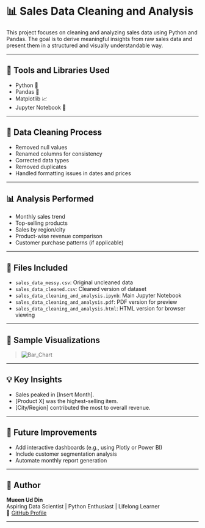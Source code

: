 # 📊 Sales Data Cleaning and Analysis

This project focuses on cleaning and analyzing sales data using Python and Pandas. The goal is to derive meaningful insights from raw sales data and present them in a structured and visually understandable way.

---

## 🧰 Tools and Libraries Used

- Python 🐍
- Pandas 🐼
- Matplotlib 📈
- Jupyter Notebook 📒

---

## 🧹 Data Cleaning Process

- Removed null values
- Renamed columns for consistency
- Corrected data types
- Removed duplicates
- Handled formatting issues in dates and prices

---

## 📊 Analysis Performed

- Monthly sales trend
- Top-selling products
- Sales by region/city
- Product-wise revenue comparison
- Customer purchase patterns (if applicable)

---

## 📎 Files Included

- `sales_data_messy.csv`: Original uncleaned data
- `sales_data_cleaned.csv`: Cleaned version of dataset
- `sales_data_cleaning_and_analysis.ipynb`: Main Jupyter Notebook
- `sales_data_cleaning_and_analysis.pdf`: PDF version for preview
- `sales_data_cleaning_and_analysis.html`: HTML version for browser viewing

---

## 📸 Sample Visualizations

> ![Bar_Chart](./image/chart.jpg)

---

## 💡 Key Insights

- Sales peaked in [Insert Month].
- [Product X] was the highest-selling item.
- [City/Region] contributed the most to overall revenue.

---

## 🚀 Future Improvements

- Add interactive dashboards (e.g., using Plotly or Power BI)
- Include customer segmentation analysis
- Automate monthly report generation

---

## 👤 Author

**Mueen Ud Din**  
Aspiring Data Scientist | Python Enthusiast | Lifelong Learner  
🔗 [GitHub Profile](https://github.com/mueen-ds)

---
